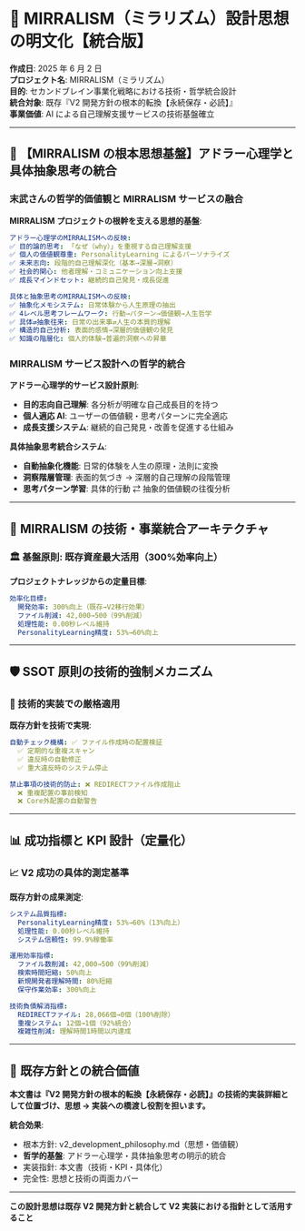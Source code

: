 # 🧠️ MIRRALISM（ミラリズム）設計思想の明文化【統合版】

**作成日**: 2025 年 6 月 2 日  
**プロジェクト名**: MIRRALISM（ミラリズム）  
**目的**: セカンドブレイン事業化戦略における技術・哲学統合設計  
**統合対象**: 既存『V2 開発方針の根本的転換【永続保存・必読】』  
**事業価値**: AI による自己理解支援サービスの技術基盤確立

---

## 🌟 **【MIRRALISM の根本思想基盤】アドラー心理学と具体抽象思考の統合**

### **末武さんの哲学的価値観と MIRRALISM サービスの融合**

**MIRRALISM プロジェクトの根幹を支える思想的基盤**:

```yaml
アドラー心理学のMIRRALISMへの反映:
✅ 目的論的思考: 「なぜ（why）」を重視する自己理解支援
✅ 個人の価値観尊重: PersonalityLearning によるパーソナライズ
✅ 未来志向: 段階的自己理解深化（基本→深層→洞察）
✅ 社会的関心: 他者理解・コミュニケーション向上支援
✅ 成長マインドセット: 継続的自己発見・成長促進

具体と抽象思考のMIRRALISMへの反映:
✅ 抽象化メモシステム: 日常体験から人生原理の抽出
✅ 4レベル思考フレームワーク: 行動→パターン→価値観→人生哲学
✅ 具体⇄抽象往来: 日常の出来事⇄人生の本質的理解
✅ 構造的自己分析: 表面的感情→深層的価値観の発見
✅ 知識の階層化: 個人的体験→普遍的洞察への昇華
```

### **MIRRALISM サービス設計への哲学的統合**

**アドラー心理学的サービス設計原則**:

- **目的志向自己理解**: 各分析が明確な自己成長目的を持つ
- **個人適応 AI**: ユーザーの価値観・思考パターンに完全適応
- **成長支援システム**: 継続的自己発見・改善を促進する仕組み

**具体抽象思考統合システム**:

- **自動抽象化機能**: 日常的体験を人生の原理・法則に変換
- **洞察階層管理**: 表面的気づき → 深層的自己理解の段階管理
- **思考パターン学習**: 具体的行動 ⇄ 抽象的価値観の往復分析

---

## 🎯 **MIRRALISM の技術・事業統合アーキテクチャ**

### **🏛️ 基盤原則: 既存資産最大活用（300%効率向上）**

**プロジェクトナレッジからの定量目標**:

```yaml
効率化目標:
  開発効率: 300%向上（既存→V2移行効果）
  ファイル削減: 42,000→500（99%削減）
  処理性能: 0.00秒レベル維持
  PersonalityLearning精度: 53%→60%向上
```

---

## 🛡️ **SSOT 原則の技術的強制メカニズム**

### **🎯 技術的実装での厳格適用**

**既存方針を技術で実現**:

```yaml
自動チェック機構: ✅ ファイル作成時の配置検証
  ✅ 定期的な重複スキャン
  ✅ 違反時の自動修正
  ✅ 重大違反時のシステム停止

禁止事項の技術的防止: ❌ REDIRECTファイル作成阻止
  ❌ 重複配置の事前検知
  ❌ Core外配置の自動警告
```

---

## 📊 **成功指標と KPI 設計（定量化）**

### **📈 V2 成功の具体的測定基準**

**既存方針の成果測定**:

```yaml
システム品質指標:
  PersonalityLearning精度: 53%→60%（13%向上）
  処理性能: 0.00秒レベル維持
  システム信頼性: 99.9%稼働率

運用効率指標:
  ファイル数削減: 42,000→500（99%削減）
  検索時間短縮: 50%向上
  新規開発者理解時間: 80%短縮
  保守作業効率: 300%向上

技術負債解消指標:
  REDIRECTファイル: 28,066個→0個（100%削除）
  重複システム: 12個→1個（92%統合）
  複雑性削減: 理解時間1時間以内達成
```

---

## 🎯 **既存方針との統合価値**

**本文書は『V2 開発方針の根本的転換【永続保存・必読】』の技術的実装詳細として位置づけ、思想 → 実装への橋渡し役割を担います。**

**統合効果**:

- 根本方針: v2_development_philosophy.md（思想・価値観）
- **哲学的基盤**: アドラー心理学・具体抽象思考の明示的統合
- 実装指針: 本文書（技術・KPI・具体化）
- 完全性: 思想と技術の両面カバー

---

**この設計思想は既存 V2 開発方針と統合して V2 実装における指針として活用すること**
